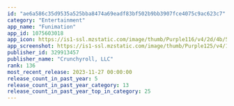 ```yaml
---
id: "ae6a586c35d9535a525bba8474a69eadf83bf502b9bb3907fce4075c9ac623c7"
category: "Entertainment"
app_name: "Funimation"
app_id: 1075603018
app_icon: https://is1-ssl.mzstatic.com/image/thumb/Purple116/v4/2d/4b/5c/2d4b5cc7-7b01-025a-81e7-96ea7fe0a6ee/AppIcon-0-1x_U007emarketing-0-10-0-85-220.jpeg/1024x1024bb.png
app_screenshot: https://is1-ssl.mzstatic.com/image/thumb/Purple125/v4/1b/14/06/1b140673-e349-baa3-ead2-9d47dd58d6f9/c15273ab-6ed7-452a-8c0f-13627f57cf6f_1_1284x2778_Home_of_Anime.jpg/1284x2778bb.png
publisher_id: 329913457
publisher_name: "Crunchyroll, LLC"
rank: 136
most_recent_release: 2023-11-27 00:00:00
release_count_in_past_year: 5
release_count_in_past_year_category: 13
release_count_in_past_year_top_in_category: 25
---
```

